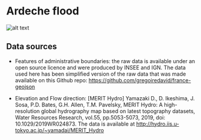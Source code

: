 # Ardeche flood

![alt text](https://github.com/tmp-croissant/ardeche_flood/tree/main/visualisation/ardeche_basins.png?raw=true)

## Data sources

- Features of administrative boundaries: the raw data is available under an open source licence and were produced by INSEE and IGN. The data used here has been simplified version of the raw data that was made available on this Github repo: https://github.com/gregoiredavid/france-geojson

- Elevation and Flow direction: [MERIT Hydro] Yamazaki D., D. Ikeshima, J. Sosa, P.D. Bates, G.H. Allen, T.M. Pavelsky, MERIT Hydro: A high-resolution global hydrography map based on latest topography datasets, Water Resources Research, vol.55, pp.5053-5073, 2019, doi: 10.1029/2019WR024873. The data is available at http://hydro.iis.u-tokyo.ac.jp/~yamadai/MERIT_Hydro

